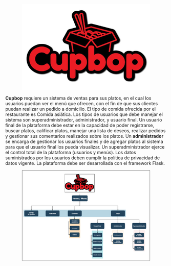   <p align="center">
		<a href="#" target="_blank"><img src="images/logo.jpeg" width="400"></a>
	</p>
	<p>
		<b color="red">Cupbop</b> requiere un sistema de ventas para sus platos, en el cual los usuarios puedan ver el menú que ofrecen, con el fin de que sus clientes puedan realizar un pedido a domicilio. El tipo de comida ofrecida por el restaurante es Comida asiática. Los tipos de usuarios que debe manejar el sistema son superadministrador, administrador, y usuario final. Un usuario final de la plataforma debe estar en la capacidad de poder registrarse, buscar platos, calificar platos, manejar una lista de deseos, realizar pedidos y gestionar sus comentarios realizados sobre los platos. Un <b>administrador</b> se encarga de gestionar los usuarios finales y de agregar platos al sistema para que el usuario final los pueda visualizar. Un superadministrador ejerce el control total de la plataforma (usuarios y menús). Los datos suministrados por los usuarios deben cumplir la política de privacidad de datos vigente. La plataforma debe ser desarrollada con el framework Flask.
	</p>
	<p align="center">
		<img src="images/Mapa de navegabilidad.drawio.png" width="400">
	</p>